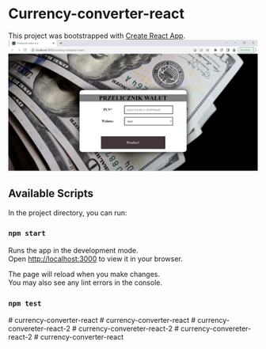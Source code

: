 # Currency-converter-react

This project was bootstrapped with [Create React App](https://github.com/facebook/create-react-app).
![Marta-todo-list-react](https://github.com/martaCharlie/currency-converter-react/blob/main/public/Zrzut%20ekranu%202023-04-21%20.png?raw=true)

## Available Scripts

In the project directory, you can run:

### `npm start`

Runs the app in the development mode.\
Open [http://localhost:3000](http://localhost:3000) to view it in your browser.

The page will reload when you make changes.\
You may also see any lint errors in the console.

### `npm test`

#   c u r r e n c y - c o n v e r t e r - r e a c t 
 
 #   c u r r e n c y - c o n v e r t e r - r e a c t 
 
 #   c u r r e n c y - c o n v e r e t e r - r e a c t - 2 
 
 #   c u r r e n c y - c o n v e r e t e r - r e a c t - 2 
 
 #   c u r r e n c y - c o n v e r e t e r - r e a c t - 2 
 
 #   c u r r e n c y - c o n v e r t e r - r e a c t 
 
 
